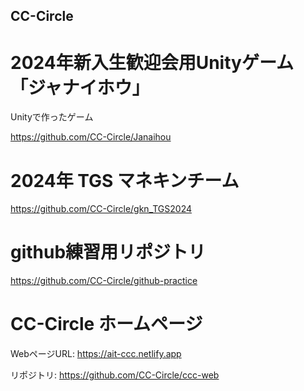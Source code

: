 ## CC-Circle

# 2024年新入生歓迎会用Unityゲーム「ジャナイホウ」

Unityで作ったゲーム

https://github.com/CC-Circle/Janaihou

# 2024年 TGS マネキンチーム

https://github.com/CC-Circle/gkn_TGS2024

# github練習用リポジトリ

https://github.com/CC-Circle/github-practice

# CC-Circle ホームページ

WebページURL: https://ait-ccc.netlify.app

リポジトリ: https://github.com/CC-Circle/ccc-web
